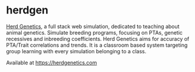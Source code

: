 # herdgen

[Herd Genetics](https://herdgenetics.com), a full stack web simulation, dedicated to teaching about animal genetics. Simulate breeding programs, focusing on PTAs, genetic recessives and inbreeding coefficients. Herd Genetics aims for accuracy of PTA/Trait correlations and trends. It is a classroom based system targeting group learning with every simulation belonging to a class.

Available at https://herdgenetics.com